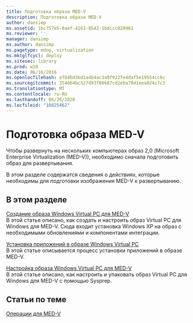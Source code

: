 ```yaml
---
title: Подготовка образа MED-V
description: Подготовка образа MED-V
author: dansimp
ms.assetid: 1bc757e5-8aef-4163-8542-1bdccc028961
ms.reviewer: ''
manager: dansimp
ms.author: dansimp
ms.pagetype: mdop, virtualization
ms.mktglfcycl: deploy
ms.sitesec: library
ms.prod: w10
ms.date: 06/16/2016
ms.openlocfilehash: ef84bd3bd1a4b4ac3a9f922fe4daf5e19554cc6c
ms.sourcegitcommit: 354664bc527d93f80687cd2eba70d1eea024c7c3
ms.translationtype: MT
ms.contentlocale: ru-RU
ms.lasthandoff: 06/26/2020
ms.locfileid: "10825462"
---
```

# Подготовка образа MED-V


Чтобы развернуть на нескольких компьютерах образ 2,0 (Microsoft Enterprise Virtualization (MED-V)), необходимо сначала подготовить образ для развертывания.

В этом разделе содержатся сведения о действиях, которые необходимы для подготовки изображения MED-V к развертыванию.

## В этом разделе


<a href="" id="creating-a-windows-virtual-pc-image-for-med-v"></a>[Создание образа Windows Virtual PC для MED-V](creating-a-windows-virtual-pc-image-for-med-v.md)  
В этой статье описано, как создать и настроить образ Virtual PC для Windows для MED-V. Сюда входит установка Windows XP на образ с необходимыми обновлениями и компонентами интеграции.

<a href="" id="installing-applications-on-a-windows-virtual-pc-image"></a>[Установка приложений в образе Windows Virtual PC](installing-applications-on-a-windows-virtual-pc-image.md)  
В этой статье описывается процесс установки приложений в образе MED-V.

<a href="" id="configuring-a-windows-virtual-pc-image-for-med-v"></a>[Настройка образа Windows Virtual PC для MED-V](configuring-a-windows-virtual-pc-image-for-med-v.md)  
В этой статье описано, как настроить и упаковать образ Virtual PC для Windows для MED-V с помощью Sysprep.

## Статьи по теме


[Операции для MED-V](operations-for-med-v.md)

 

 





